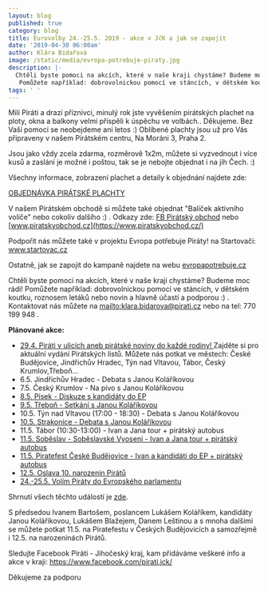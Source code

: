 ```yaml
---
layout: blog
published: true
category: blog
title: Eurovolby 24.-25.5. 2019 - akce v JčK a jak se zapojit
date: '2019-04-30 06:00am'
author: Klára Bidařová
image: /static/media/evropa-potrebuje-piraty.jpg
description: |-
  Chtěli byste pomoci na akcích, které v naše kraji chystáme? Budeme moc rádi!
   Pomůžete například: dobrovolnickou pomocí ve stáncích, v dětském koutku, roznosem letáků nebo novin a hlavně účastí a podporou :). Kontaktovat nás můžete na klara.bidarova@pirati.cz nebo na tel: 770 199 948 .
tags: ' '
---
```

 Milí Piráti a drazí příznivci, minulý rok jste vyvěšením pirátských plachet na ploty, okna a balkony velmi přispěli k úspěchu ve volbách.. Děkujeme. Bez Vaší pomoci se neobejdeme ani letos :) Oblíbené plachty jsou už pro Vás připraveny v našem Pirátském centru, Na Moráni 3, Praha 2.

Jsou jako vždy zcela zdarma, rozměrově 1x2m, můžete si vyzvednout i více kusů a zaslání je možné i poštou, tak se je nebojte objednat i na jih Čech. :)

Všechny informace, zobrazení plachet a detaily k objednání najdete zde:

[OBJEDNÁVKA PIRÁTSKÉ PLACHTY](https://docs.google.com/forms/d/e/1FAIpQLSdLchMgJQRvX63YIZtKD_4a2rRNWvUIANHq2pvzMff5ZoXQlA/viewform?fbclid=IwAR0EUIppexEc54nifU2786u85DHnPLQ3F8vx6DUWYOax1NY64C1-zn0jgA0)

V našem Pirátském obchodě si můžete také objednat "Balíček aktivního voliče" nebo cokoliv dalšího :)
. Odkazy zde: [FB Pirátský obchod](https://www.facebook.com/piratskyobchod/) nebo  [www.piratskyobchod.cz](https://www.piratskyobchod.cz/)

Podpořit nás můžete také v projektu Evropa potřebuje Piráty! na Startovači: [www.startovac.cz
](https://www.startovac.cz/projekty/evropa-potrebuje-piraty/)

Ostatně, jak se zapojit do kampaně najdete na webu [evropapotrebuje.cz](https://evropapotrebuje.cz/zapoj-se/)

Chtěli byste pomoci na akcích, které v naše kraji chystáme? Budeme moc rádi!
 Pomůžete například: dobrovolnickou pomocí ve stáncích, v dětském koutku, roznosem letáků nebo novin a hlavně účastí a podporou :)
. Kontaktovat nás můžete na <mailto:klara.bidarova@pirati.cz> nebo na tel: 770 199 948 .

**Plánované akce:**

* [29.4. Piráti v ulicích aneb pirátské noviny do každé rodiny!
  ](https://www.facebook.com/events/692883601114730/) Zajděte si pro aktuální vydání Pirátských listů. Můžete nás potkat ve městech: České Budějovice, Jindřichův Hradec, Týn nad Vltavou, Tábor, Český Krumlov,Třeboň...
* 6.5. Jindřichův Hradec - Debata s Janou Koláříkovou
* 7.5. Český Krumlov - Na pivo s Janou Koláříkovou
* [8.5. Písek - Diskuze s kandidáty do EP](https://www.facebook.com/events/415512442610782/)
* [9.5. Třeboň - Setkání s Janou Koláříkovou](https://www.facebook.com/events/409540163210707/)
* 10.5. Týn nad Vltavou (17:00 - 18:30) - Debata s Janou Koláříkovou 
* [10.5. Strakonice - Debata s Janou Koláříkovou](https://www.facebook.com/events/387393678524710/)
* 11.5. Tábor (10:30-13:00) - Ivan a Jana tour + pirátský autobus
* [11.5. Soběslav - Soběslavské Vyosení - Ivan a Jana tour  + pirátský autobus
  ](https://www.facebook.com/events/387380632116216/)
* [11.5. Piratefest České Budějovice - Ivan a kandidáti do EP  + pirátský autobus
  ](https://www.facebook.com/events/377225779794824/)
* [12.5. Oslava 10. narozenin Pirátů
  ](https://www.facebook.com/events/1073277869533670/)
* [24.-25.5. Volím Piráty do Evropského parlamentu
  ](https://www.facebook.com/events/383658125784369/)

Shrnutí všech těchto událostí je [zde](https://www.facebook.com/events/363459497626538/).

S předsedou Ivanem Bartošem, poslancem Lukášem Koláříkem, kandidáty Janou Koláříkovou, Lukášem Blažejem, Danem Leštinou a s mnoha dalšími se můžete potkat 11.5. na Piratefestu v Českých Budějovicích a samozřejmě i 12.5. na narozeninách Pirátů.

Sledujte Facebook Piráti - Jihočeský kraj, kam přidáváme veškeré info a akce v kraji: [https://www.facebook.com/pirati.jck/
](https://www.facebook.com/pirati.jck/)

Děkujeme za podporu
